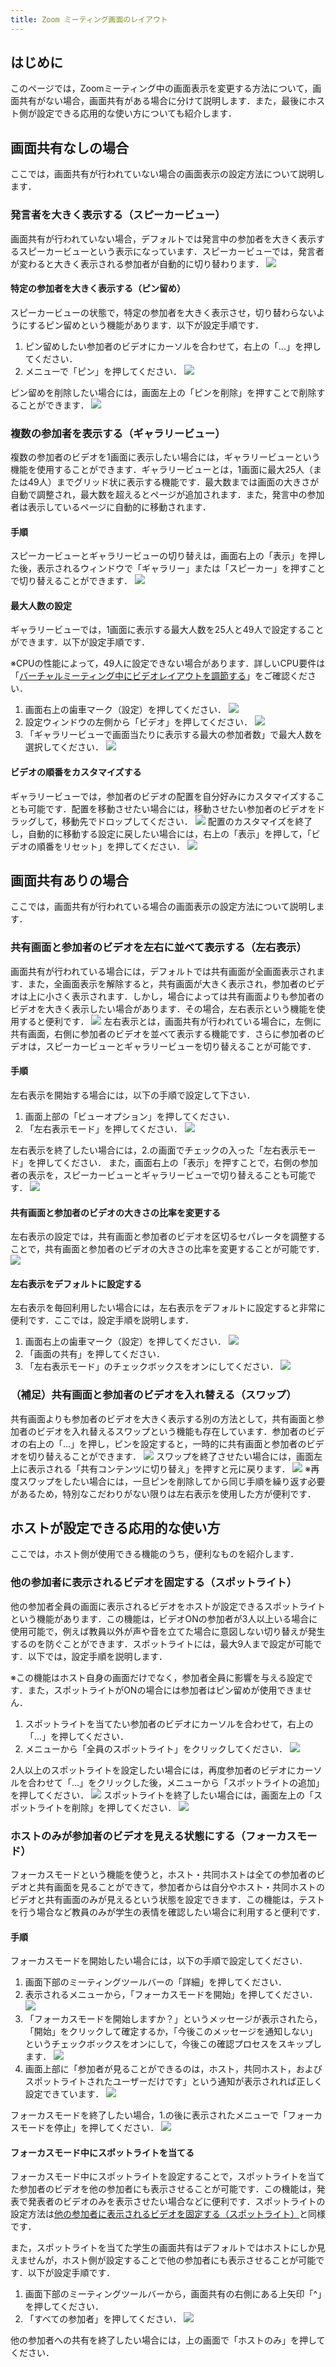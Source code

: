 ```yaml
---
title: Zoom ミーティング画面のレイアウト
---
```


## はじめに
このページでは，Zoomミーティング中の画面表示を変更する方法について，画面共有がない場合，画面共有がある場合に分けて説明します．また，最後にホスト側が設定できる応用的な使い方についても紹介します．

## 画面共有なしの場合
ここでは，画面共有が行われていない場合の画面表示の設定方法について説明します．

### 発言者を大きく表示する（スピーカービュー）
画面共有が行われていない場合，デフォルトでは発言中の参加者を大きく表示するスピーカービューという表示になっています．スピーカービューでは，発言者が変わると大きく表示される参加者が自動的に切り替わります．
![](speaker.png)

#### 特定の参加者を大きく表示する（ピン留め）
スピーカービューの状態で，特定の参加者を大きく表示させ，切り替わらないようにするピン留めという機能があります．以下が設定手順です．

1. ピン留めしたい参加者のビデオにカーソルを合わせて，右上の「...」を押してください．
2. メニューで「ピン」を押してください．
![](pin_on.png)

ピン留めを削除したい場合には，画面左上の「ピンを削除」を押すことで削除することができます．
![](pin_off.png)

### 複数の参加者を表示する（ギャラリービュー）
複数の参加者のビデオを1画面に表示したい場合には，ギャラリービューという機能を使用することができます．ギャラリービューとは，1画面に最大25人（または49人）までグリッド状に表示する機能です．最大数までは画面の大きさが自動で調整され，最大数を超えるとページが追加されます．また，発言中の参加者は表示しているページに自動的に移動されます．

#### 手順
スピーカービューとギャラリービューの切り替えは，画面右上の「表示」を押した後，表示されるウィンドウで「ギャラリー」または「スピーカー」を押すことで切り替えることができます．
![](gallery.png)

#### 最大人数の設定
ギャラリービューでは，1画面に表示する最大人数を25人と49人で設定することができます．以下が設定手順です．

※CPUの性能によって，49人に設定できない場合があります．詳しいCPU要件は「[バーチャルミーティング中にビデオレイアウトを調節する](https://support.zoom.us/hc/ja/articles/201362323)」をご確認ください．

1. 画面右上の歯車マーク（設定）を押してください．
![](gallery_max1.png)
2. 設定ウィンドウの左側から「ビデオ」を押してください．
![](gallery_max2.png)
3. 「ギャラリービューで画面当たりに表示する最大の参加者数」で最大人数を選択してください．
![](gallery_max3.png)

#### ビデオの順番をカスタマイズする
ギャラリービューでは，参加者のビデオの配置を自分好みにカスタマイズすることも可能です．配置を移動させたい場合には，移動させたい参加者のビデオをドラッグして，移動先でドロップしてください．
![](customize1.png)
配置のカスタマイズを終了し，自動的に移動する設定に戻したい場合には，右上の「表示」を押して，「ビデオの順番をリセット」を押してください．
![](customize2.png)

## 画面共有ありの場合
ここでは，画面共有が行われている場合の画面表示の設定方法について説明します．

### 共有画面と参加者のビデオを左右に並べて表示する（左右表示）
画面共有が行われている場合には，デフォルトでは共有画面が全画面表示されます．また，全画面表示を解除すると，共有画面が大きく表示され，参加者のビデオは上に小さく表示されます．しかし，場合によっては共有画面よりも参加者のビデオを大きく表示したい場合があります．その場合，左右表示という機能を使用すると便利です．
![](share.png)
左右表示とは，画面共有が行われている場合に，左側に共有画面，右側に参加者のビデオを並べて表示する機能です．さらに参加者のビデオは，スピーカービューとギャラリービューを切り替えることが可能です．

#### 手順
左右表示を開始する場合には，以下の手順で設定して下さい．

1. 画面上部の「ビューオプション」を押してください．
2. 「左右表示モード」を押してください．
![](leftright.png)

左右表示を終了したい場合には，2.の画面でチェックの入った「左右表示モード」を押してください．
また，画面右上の「表示」を押すことで，右側の参加者の表示を，スピーカービューとギャラリービューで切り替えることも可能です．
![](view_switch.png)

#### 共有画面と参加者のビデオの大きさの比率を変更する
左右表示の設定では，共有画面と参加者のビデオを区切るセパレータを調整することで，共有画面と参加者のビデオの大きさの比率を変更することが可能です．
![](leftright_ratio.png)
#### 左右表示をデフォルトに設定する
左右表示を毎回利用したい場合には，左右表示をデフォルトに設定すると非常に便利です．ここでは，設定手順を説明します．

1. 画面右上の歯車マーク（設定）を押してください．
![](leftright_default1.png)
2. 「画面の共有」を押してください．
3. 「左右表示モード」のチェックボックスをオンにしてください．
![](leftright_default2.png)

### （補足）共有画面と参加者のビデオを入れ替える（スワップ）
共有画面よりも参加者のビデオを大きく表示する別の方法として，共有画面と参加者のビデオを入れ替えるスワップという機能も存在しています．参加者のビデオの右上の「...」を押し，ピンを設定すると，一時的に共有画面と参加者のビデオを切り替えることができます．
![](swap_on.png)
スワップを終了させたい場合には，画面左上に表示される「共有コンテンツに切り替え」を押すと元に戻ります．
![](swap_off.png)
※再度スワップをしたい場合には，一旦ピンを削除してから同じ手順を繰り返す必要があるため，特別なこだわりがない限りは左右表示を使用した方が便利です．

## ホストが設定できる応用的な使い方
ここでは，ホスト側が使用できる機能のうち，便利なものを紹介します．
### 他の参加者に表示されるビデオを固定する（スポットライト）
他の参加者全員の画面に表示されるビデオをホストが設定できるスポットライトという機能があります．この機能は，ビデオONの参加者が3人以上いる場合に使用可能で，例えば教員以外が声や音を立てた場合に意図しない切り替えが発生するのを防ぐことができます．スポットライトには，最大9人まで設定が可能です．以下では，設定手順を説明します．

※この機能はホスト自身の画面だけでなく，参加者全員に影響を与える設定です．また，スポットライトがONの場合には参加者はピン留めが使用できません．

1. スポットライトを当てたい参加者のビデオにカーソルを合わせて，右上の「...」を押してください．
2. メニューから「全員のスポットライト」をクリックしてください．
![](spotlight_on.png)

2人以上のスポットライトを設定したい場合には，再度参加者のビデオにカーソルを合わせて「...」をクリックした後，メニューから「スポットライトの追加」を押してください．
![](spotlight_add.png)
スポットライトを終了したい場合には，画面左上の「スポットライトを削除」を押してください．
![](spotlight_off.png)

### ホストのみが参加者のビデオを見える状態にする（フォーカスモード）
フォーカスモードという機能を使うと，ホスト・共同ホストは全ての参加者のビデオと共有画面を見ることができて，参加者からは自分やホスト・共同ホストのビデオと共有画面のみが見えるという状態を設定できます．この機能は，テストを行う場合など教員のみが学生の表情を確認したい場合に利用すると便利です．

#### 手順
フォーカスモードを開始したい場合には，以下の手順で設定してください．

1. 画面下部のミーティングツールバーの「詳細」を押してください．
2. 表示されるメニューから，「フォーカスモードを開始」を押してください．
![](focus_on1.png)
3. 「フォーカスモードを開始しますか？」というメッセージが表示されたら，「開始」をクリックして確定するか，「今後このメッセージを通知しない」というチェックボックスをオンにして，今後この確認プロセスをスキップします．
![](focus_on2.png)
4. 画面上部に「参加者が見ることができるのは，ホスト，共同ホスト，およびスポットライトされたユーザーだけです」という通知が表示されれば正しく設定できています．
![](focus_on3.png)

フォーカスモードを終了したい場合，1.の後に表示されたメニューで「フォーカスモードを停止」を押してください．
![](focus_off.png)

#### フォーカスモード中にスポットライトを当てる
フォーカスモード中にスポットライトを設定することで，スポットライトを当てた参加者のビデオを他の参加者にも表示させることが可能です．この機能は，発表で発表者のビデオのみを表示させたい場合などに便利です．スポットライトの設定方法は[他の参加者に表示されるビデオを固定する（スポットライト）](#他の参加者に表示されるビデオを固定するスポットライト)と同様です．

また，スポットライトを当てた学生の画面共有はデフォルトではホストにしか見えませんが，ホスト側が設定することで他の参加者にも表示させることが可能です．以下が設定手順です．

1. 画面下部のミーティングツールバーから，画面共有の右側にある上矢印「^」を押してください．
2. 「すべての参加者」を押してください．
![](focus_spotlight_share.png)

他の参加者への共有を終了したい場合には，上の画面で「ホストのみ」を押してください．
